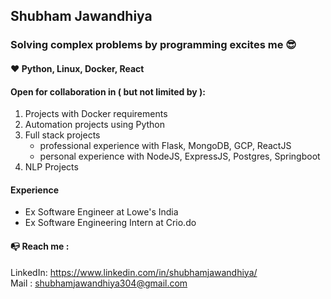 ## Shubham Jawandhiya
### Solving complex problems by programming excites me 😎
#### ❤ Python, Linux, Docker, React
#### Open for collaboration in ( but not limited by ):
1. Projects with Docker requirements
2. Automation projects using Python
2. Full stack projects 
    - professional experience with Flask, MongoDB, GCP, ReactJS
    - personal experience with NodeJS, ExpressJS, Postgres, Springboot
3. NLP Projects
#### Experience
- Ex Software Engineer at Lowe's India
- Ex Software Engineering Intern at Crio.do
#### 📭 Reach me :    
LinkedIn: https://www.linkedin.com/in/shubhamjawandhiya/    
Mail   : shubhamjawandhiya304@gmail.com

<!--
**ShubhamRJ/ShubhamRJ** is a ✨ _special_ ✨ repository because its `README.md` (this file) appears on your GitHub profile.

Here are some ideas to get you started:

- 🔭 I’m currently working on ...
- 🌱 I’m currently learning ...
- 👯 I’m looking to collaborate on ...
- 🤔 I’m looking for help with ...
- 💬 Ask me about ...
- 📫 How to reach me: ...
- 😄 Pronouns: ...
- ⚡ Fun fact: ...
-->
